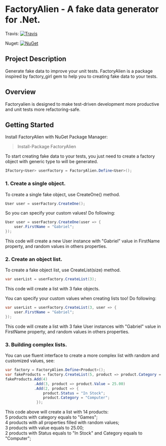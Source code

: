 FactoryAlien - A fake data generator for .Net.
===

Travis: [![Travis](https://travis-ci.org/pedrohfernandes/FactoryAlien.svg?branch=develop)](https://travis-ci.org/pedrohfernandes/FactoryAlien)  

Nuget: [![NuGet](https://img.shields.io/nuget/dt/FactoryAlien.svg)](https://www.nuget.org/packages/FactoryAlien/)  

## Project Description ##
Generate fake data to improve your unit tests.
FactoryAlien is a package inspired by factory_girl gem to help you to creating fake data to your tests.

## Overview ##
Factoryalien is designed to make test-driven development more productive and unit tests more refactoring-safe.

## Getting Started ##
Install FactoryAlien with NuGet Package Manager:
> Install-Package FactoryAlien

To start creating fake data to your tests, you just need to create a factory object with generic type to will be generated.
```csharp
IFactory<User> userFactory = FactoryAlien.Define<User>();
```

### 1. Create a single object.
To create a single fake object, use CreateOne() method.
```csharp
User user = userFactory.CreateOne();
```

So you can specify your custom values! Do following:
```csharp
User user = userFactory.CreateOne(user => {
    user.FirstName = "Gabriel";
});
```
This code will create a new User instance with "Gabriel" value in FirstName property, 
and random values in others properties.

### 2. Create an object list.
To create a fake object list, use CreateList(size) method.
```csharp
var userList = userFactory.CreateList(3);
```
This code will create a list with 3 fake objects.

You can specify your custom values when creating lists too! Do following:
```csharp
var userList = userFactory.CreateList(3, user => {
    user.FirstName = "Gabriel";
});
```
This code will create a list with 3 fake User instances with "Gabriel" value in FirstName property, 
and random values in others properties.

### 3. Building complex lists.
You can use fluent interface to create a more complex list with random and customized values, see:
```csharp
var factory = FactoryAlien.Define<Product>();
var fakeProducts = factory.CreateList(5, product => product.Category = "GAMES");
fakeProducts.Add(4)
             .Add(3, product => product.Value = 25.00)
             .Add(2, product => {
				 product.Status = "In Stock";
				 product.Category = "Computer";
			  });
```
This code above will create a list with 14 products:  
5 products with category equals to "Games";  
4 products with all properties filled with random values;  
3 products with value equals to 25.00;  
2 products with Status equals to "In Stock" and Category equals to "Computer";  
